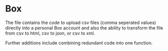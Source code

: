 # Box

The file contains the code to upload csv files (comma seperated values) directly into a personal Box account and also the ability to transform the file from csv to html, csv to json, or csv to xml. 

Further additions include combining redundant code into one function. 
